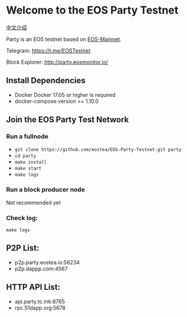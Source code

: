 # Welcome to the EOS Party Testnet

[中文介绍](https://eosfans.io/wiki/eos-party-testnet)

Party is an EOS testnet based on [EOS-Mainnet](https://github.com/EOS-Mainnet/eos).

Telegram: https://t.me/EOSTestnet

Block Explorer: http://party.eosmonitor.io/

## Install Dependencies
* Docker Docker 17.05 or higher is required
* docker-compose version >= 1.10.0

## Join the EOS Party Test Network

### Run a fullnode

* `git clone https://github.com/eostea/EOS-Party-Testnet.git party`
* `cd party`
* `make install`
* `make start`
* `make logs`

### Run a block producer node
  Not recommended yet

### Check log:

`make logs`

## P2P List:

* p2p.party.eostea.io:56234
* p2p.dappp.com:4567

## HTTP API List:

* api.party.tc.ink:8765
* rpc.51dapp.org:5678
